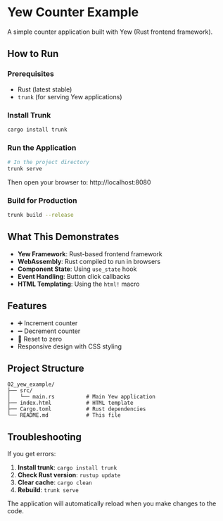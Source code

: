# Yew Counter Example

A simple counter application built with Yew (Rust frontend framework).

## How to Run

### Prerequisites
- Rust (latest stable)
- `trunk` (for serving Yew applications)

### Install Trunk
```bash
cargo install trunk
```

### Run the Application
```bash
# In the project directory
trunk serve
```

Then open your browser to: http://localhost:8080

### Build for Production
```bash
trunk build --release
```

## What This Demonstrates

- **Yew Framework**: Rust-based frontend framework
- **WebAssembly**: Rust compiled to run in browsers
- **Component State**: Using `use_state` hook
- **Event Handling**: Button click callbacks
- **HTML Templating**: Using the `html!` macro

## Features

- ➕ Increment counter
- ➖ Decrement counter  
- 🔄 Reset to zero
- Responsive design with CSS styling

## Project Structure

```
02_yew_example/
├── src/
│   └── main.rs          # Main Yew application
├── index.html           # HTML template
├── Cargo.toml           # Rust dependencies
└── README.md            # This file
```

## Troubleshooting

If you get errors:

1. **Install trunk**: `cargo install trunk`
2. **Check Rust version**: `rustup update`
3. **Clear cache**: `cargo clean`
4. **Rebuild**: `trunk serve`

The application will automatically reload when you make changes to the code.
